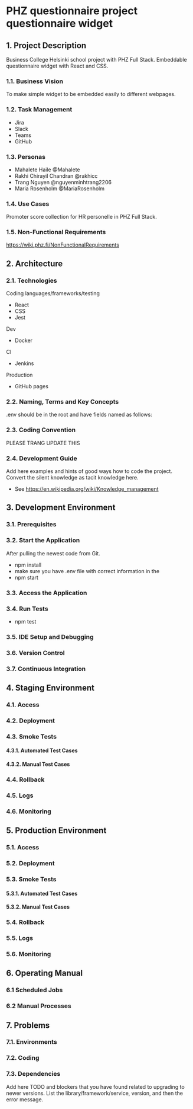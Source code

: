 # PHZ questionnaire project questionnaire widget

## 1. Project Description

Business College Helsinki school project with PHZ Full Stack. Embeddable questionnaire widget with React and CSS.

### 1.1. Business Vision

To make simple widget to be embedded easily to different webpages.

### 1.2. Task Management

- Jira
- Slack
- Teams
- GitHub

### 1.3. Personas

- Mahalete Haile @Mahalete
- Rakhi Chirayil Chandran @rakhicc
- Trang Nguyen @nguyenminhtrang2206
- Maria Rosenholm @MariaRosenholm

### 1.4. Use Cases

Promoter score collection for HR personelle in PHZ Full Stack.

### 1.5. Non-Functional Requirements

https://wiki.phz.fi/NonFunctionalRequirements

## 2. Architecture

### 2.1. Technologies

Coding languages/frameworks/testing

- React
- CSS
- Jest

Dev

- Docker

CI

- Jenkins

Production

- GitHub pages

### 2.2. Naming, Terms and Key Concepts

.env should be in the root and have fields named as follows:

### 2.3. Coding Convention

PLEASE TRANG UPDATE THIS

### 2.4. Development Guide

Add here examples and hints of good ways how to code the project. Convert the silent knowledge as tacit knowledge here.

- See https://en.wikipedia.org/wiki/Knowledge_management

## 3. Development Environment

### 3.1. Prerequisites

### 3.2. Start the Application

After pulling the newest code from Git.

- npm install
- make sure you have .env file with correct information in the
- npm start

### 3.3. Access the Application

### 3.4. Run Tests

- npm test

### 3.5. IDE Setup and Debugging

### 3.6. Version Control

### 3.7. Continuous Integration

## 4. Staging Environment

### 4.1. Access

### 4.2. Deployment

### 4.3. Smoke Tests

#### 4.3.1. Automated Test Cases

#### 4.3.2. Manual Test Cases

### 4.4. Rollback

### 4.5. Logs

### 4.6. Monitoring

## 5. Production Environment

### 5.1. Access

### 5.2. Deployment

### 5.3. Smoke Tests

#### 5.3.1. Automated Test Cases

#### 5.3.2. Manual Test Cases

### 5.4. Rollback

### 5.5. Logs

### 5.6. Monitoring

## 6. Operating Manual

### 6.1 Scheduled Jobs

### 6.2 Manual Processes

## 7. Problems

### 7.1. Environments

### 7.2. Coding

### 7.3. Dependencies

Add here TODO and blockers that you have found related to upgrading to newer versions.
List the library/framework/service, version, and then the error message.

